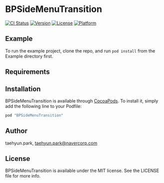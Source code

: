 # BPSideMenuTransition

[![CI Status](http://img.shields.io/travis/taehyun.park/BPSideMenuTransition.svg?style=flat)](https://travis-ci.org/taehyun.park/BPSideMenuTransition)
[![Version](https://img.shields.io/cocoapods/v/BPSideMenuTransition.svg?style=flat)](http://cocoapods.org/pods/BPSideMenuTransition)
[![License](https://img.shields.io/cocoapods/l/BPSideMenuTransition.svg?style=flat)](http://cocoapods.org/pods/BPSideMenuTransition)
[![Platform](https://img.shields.io/cocoapods/p/BPSideMenuTransition.svg?style=flat)](http://cocoapods.org/pods/BPSideMenuTransition)

## Example

To run the example project, clone the repo, and run `pod install` from the Example directory first.

## Requirements

## Installation

BPSideMenuTransition is available through [CocoaPods](http://cocoapods.org). To install
it, simply add the following line to your Podfile:

```ruby
pod "BPSideMenuTransition"
```

## Author

taehyun.park, taehyun.park@navercorp.com

## License

BPSideMenuTransition is available under the MIT license. See the LICENSE file for more info.
